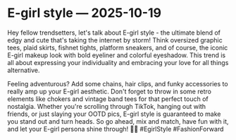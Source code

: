 # E-girl style — 2025-10-19

Hey fellow trendsetters, let's talk about E-girl style - the ultimate blend of edgy and cute that's taking the internet by storm! Think oversized graphic tees, plaid skirts, fishnet tights, platform sneakers, and of course, the iconic E-girl makeup look with bold eyeliner and colorful eyeshadow. This trend is all about expressing your individuality and embracing your love for all things alternative.

Feeling adventurous? Add some chains, hair clips, and funky accessories to really amp up your E-girl aesthetic. Don't forget to throw in some retro elements like chokers and vintage band tees for that perfect touch of nostalgia. Whether you're scrolling through TikTok, hanging out with friends, or just slaying your OOTD pics, E-girl style is guaranteed to make you stand out and turn heads. So go ahead, mix and match, have fun with it, and let your E-girl persona shine through! 🖤✨ #EgirlStyle #FashionForward